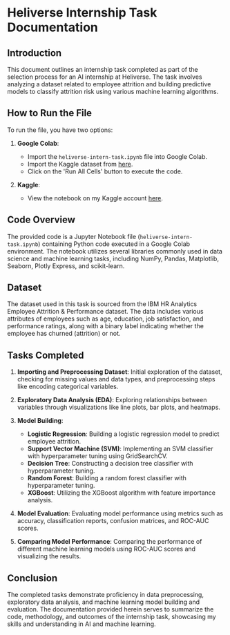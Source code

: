 # Heliverse Internship Task Documentation

## Introduction
This document outlines an internship task completed as part of the selection process for an AI internship at Heliverse. The task involves analyzing a dataset related to employee attrition and building predictive models to classify attrition risk using various machine learning algorithms.

## How to Run the File

To run the file, you have two options:

1. **Google Colab**:
   - Import the `heliverse-intern-task.ipynb` file into Google Colab.
   - Import the Kaggle dataset from [here](https://www.kaggle.com/datasets/pavansubhasht/ibm-hr-analytics-attrition-dataset).
   - Click on the 'Run All Cells' button to execute the code.

2. **Kaggle**:
   - View the notebook on my Kaggle account [here](https://www.kaggle.com/code/tirathbhathawala/heliverse-intern-task?rvi=1).

## Code Overview
The provided code is a Jupyter Notebook file (`heliverse-intern-task.ipynb`) containing Python code executed in a Google Colab environment. The notebook utilizes several libraries commonly used in data science and machine learning tasks, including NumPy, Pandas, Matplotlib, Seaborn, Plotly Express, and scikit-learn.

## Dataset
The dataset used in this task is sourced from the IBM HR Analytics Employee Attrition & Performance dataset. The data includes various attributes of employees such as age, education, job satisfaction, and performance ratings, along with a binary label indicating whether the employee has churned (attrition) or not.

## Tasks Completed
1. **Importing and Preprocessing Dataset**: Initial exploration of the dataset, checking for missing values and data types, and preprocessing steps like encoding categorical variables.

2. **Exploratory Data Analysis (EDA)**: Exploring relationships between variables through visualizations like line plots, bar plots, and heatmaps.

3. **Model Building**:
    - **Logistic Regression**: Building a logistic regression model to predict employee attrition.
    - **Support Vector Machine (SVM)**: Implementing an SVM classifier with hyperparameter tuning using GridSearchCV.
    - **Decision Tree**: Constructing a decision tree classifier with hyperparameter tuning.
    - **Random Forest**: Building a random forest classifier with hyperparameter tuning.
    - **XGBoost**: Utilizing the XGBoost algorithm with feature importance analysis.

4. **Model Evaluation**: Evaluating model performance using metrics such as accuracy, classification reports, confusion matrices, and ROC-AUC scores.

5. **Comparing Model Performance**: Comparing the performance of different machine learning models using ROC-AUC scores and visualizing the results.

## Conclusion
The completed tasks demonstrate proficiency in data preprocessing, exploratory data analysis, and machine learning model building and evaluation. The documentation provided herein serves to summarize the code, methodology, and outcomes of the internship task, showcasing my skills and understanding in AI and machine learning.
